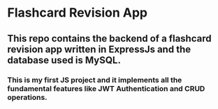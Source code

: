 # Flashcard Revision App

## This repo contains the backend of a flashcard revision app written in ExpressJs and the database used is MySQL.

### This is my first JS project and it implements all the fundamental features like JWT Authentication and CRUD operations.

